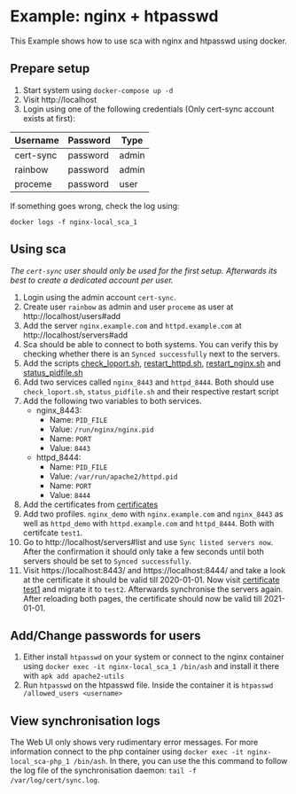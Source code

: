 # Example: nginx + htpasswd

This Example shows how to use sca with nginx and htpasswd using docker.

## Prepare setup

1. Start system using `docker-compose up -d`
1. Visit http://localhost
1. Login using one of the following credentials (Only cert-sync account exists at first):

|Username|Password|Type|
|---|---|---|
|cert-sync|password|admin|
|rainbow|password|admin|
|proceme|password|user|

If something goes wrong, check the log using:
```
docker logs -f nginx-local_sca_1
```

## Using sca

_The `cert-sync` user should only be used for the first setup. Afterwards its best to create a dedicated account per user._

1. Login using the admin account `cert-sync`.
1. Create user `rainbow` as admin and user `proceme` as user at http://localhost/users#add
1. Add the server `nginx.example.com` and `httpd.example.com` at http://localhost/servers#add
1. Sca should be able to connect to both systems. You can verify this by checking whether there is an `Synced successfully` next to the servers. 
1. Add the scripts [check_loport.sh](../scripts/check_loport.sh), [restart_httpd.sh](../scripts/httpd/restart_httpd.sh), [restart_nginx.sh](../scripts/nginx/restart_nginx.sh) and [status_pidfile.sh](../scripts/status_pidfile.sh)
1. Add two services called `nginx_8443` and `httpd_8444`. Both should use `check_loport.sh`, `status_pidfile.sh` and their respective restart script
1. Add the following two variables to both services.
   * nginx_8443:
      * Name: `PID_FILE`
      * Value: `/run/nginx/nginx.pid`
      * Name: `PORT`
      * Value: `8443`
   * httpd_8444:
      * Name: `PID_FILE`
      * Value: `/var/run/apache2/httpd.pid`
      * Name: `PORT`
      * Value: `8444`
1. Add the certificates from [certificates](../certificates)
1. Add two profiles. `nginx_demo` with `nginx.example.com` and `nginx_8443` as well as `httpd_demo` with `httpd.example.com` and `httpd_8444`. Both with certifcate `test1`.
1. Go to http://localhost/servers#list and use `Sync listed servers now`. After the confirmation it should only take a few seconds until both servers should be set to `Synced successfully`.
1. Visit https://localhost:8443/ and https://localhost:8444/ and take a look at the certificate it should be valid till 2020-01-01. Now visit [certificate test1](http://localhost/certificates/test1#migrate) and migrate it to `test2`. Afterwards synchronise the servers again. After reloading both pages, the certificate should now be valid till 2021-01-01.

## Add/Change passwords for users

1. Either install `htpasswd` on your system or connect to the nginx container using `docker exec -it nginx-local_sca_1 /bin/ash` and install it there with `apk add apache2-utils`
1. Run `htpasswd` on the htpasswd file. Inside the container it is `htpasswd /allowed_users <username>`

## View synchronisation logs

The Web UI only shows very rudimentary error messages. For more information connect to the php container using `docker exec -it nginx-local_sca-php_1 /bin/ash`. In there, you can use the this command to follow the log file of the synchronisation daemon: `tail -f /var/log/cert/sync.log`.
